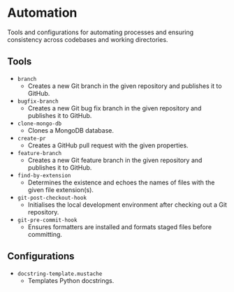 # Automation

Tools and configurations for automating processes and ensuring consistency across
codebases and working directories.

## Tools

-   `branch`
    -   Creates a new Git branch in the given repository and publishes it to GitHub.
-   `bugfix-branch`
    -   Creates a new Git bug fix branch in the given repository and publishes it to GitHub.
-   `clone-mongo-db`
    -   Clones a MongoDB database.
-   `create-pr`
    -   Creates a GitHub pull request with the given properties.
-   `feature-branch`
    -   Creates a new Git feature branch in the given repository and publishes it to GitHub.
-   `find-by-extension`
    -   Determines the existence and echoes the names of files with the given file extension(s).
-   `git-post-checkout-hook`
    -   Initialises the local development environment after checking out a Git repository.
-   `git-pre-commit-hook`
    -   Ensures formatters are installed and formats staged files before committing.

## Configurations

-   `docstring-template.mustache`
    -   Templates Python docstrings.
